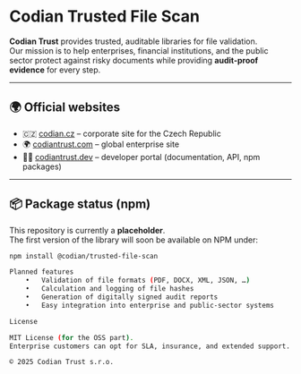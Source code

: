 # Codian Trusted File Scan

**Codian Trust** provides trusted, auditable libraries for file validation.  
Our mission is to help enterprises, financial institutions, and the public sector protect against risky documents while providing **audit-proof evidence** for every step.

---

## 🌍 Official websites
- 🇨🇿 [codian.cz](https://www.codian.cz) – corporate site for the Czech Republic  
- 🌍 [codiantrust.com](https://www.codiantrust.com) – global enterprise site  
- 👩‍💻 [codiantrust.dev](https://www.codiantrust.dev) – developer portal (documentation, API, npm packages)

---

## 📦 Package status (npm)
This repository is currently a **placeholder**.  
The first version of the library will soon be available on NPM under:

```bash
npm install @codian/trusted-file-scan

Planned features
	•	Validation of file formats (PDF, DOCX, XML, JSON, …)
	•	Calculation and logging of file hashes
	•	Generation of digitally signed audit reports
	•	Easy integration into enterprise and public-sector systems

License

MIT License (for the OSS part).
Enterprise customers can opt for SLA, insurance, and extended support.

© 2025 Codian Trust s.r.o.
